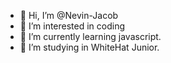 - 👋 Hi, I’m @Nevin-Jacob
- 👀 I’m interested in coding
- 🌱 I’m currently learning javascript.
- 💞️ I’m studying in WhiteHat Junior.

<!---
Nevin-Jacob/Nevin-Jacob is a ✨ special ✨ repository because its `README.md` (this file) appears on your GitHub profile.
You can click the Preview link to take a look at your changes.
--->
